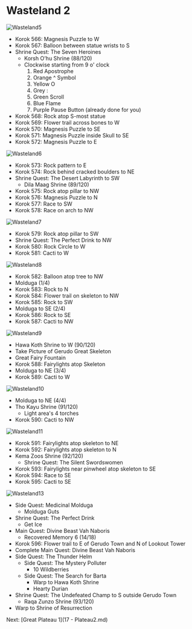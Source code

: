 # Wasteland 2

![Wasteland5](images/Wasteland6.PNG)

* Korok 566: Magnesis Puzzle to W
* Korok 567: Balloon between statue wrists to S
* Shrine Quest: The Seven Heroines
  * Korsh O'hu Shrine (88/120)
  * Clockwise starting from 9 o' clock
    1. Red Apostrophe
    2. Orange ^ Symbol
    3. Yellow O
    4. Grey :
    5. Green Scroll
    6. Blue Flame
    7. Purple Pause Button (already done for you)
* Korok 568: Rock atop S-most statue
* Korok 569: Flower trail across bones to W
* Korok 570: Magnesis Puzzle to SE
* Korok 571: Magnesis Puzzle inside Skull to SE
* Korok 572: Magnesis Puzzle to E

![Wasteland6](images/Wasteland7.PNG)

* Korok 573: Rock pattern to E
* Korok 574: Rock behind cracked boulders to NE
* Shrine Quest: The Desert Labyrinth to SW
  * Dila Maag Shrine (89/120)
* Korok 575: Rock atop pillar to NW
* Korok 576: Magnesis Puzzle to N
* Korok 577: Race to SW
* Korok 578: Race on arch to NW

![Wasteland7](images/Wasteland8.PNG)

* Korok 579: Rock atop pillar to SW
* Shrine Quest: The Perfect Drink to NW
* Korok 580: Rock Circle to W
* Korok 581: Cacti to W

![Wasteland8](images/Wasteland9.PNG)

* Korok 582: Balloon atop tree to NW
* Molduga (1/4)
* Korok 583: Rock to N
* Korok 584: Flower trail on skeleton to NW
* Korok 585: Rock to SW
* Molduga to SE (2/4)
* Korok 586: Rock to SE
* Korok 587: Cacti to NW

![Wasteland9](images/Wasteland10.PNG)

* Hawa Koth Shrine to W (90/120)
* Take Picture of Gerudo Great Skeleton
* Great Fairy Fountain
* Korok 588: Fairylights atop Skeleton
* Molduga to NE (3/4)
* Korok 589: Cacti to W

![Wasteland10](images/Wasteland11.PNG)

* Molduga to NE (4/4)
* Tho Kayu Shrine (91/120)
  * Light area's 4 torches
* Korok 590: Cacti to NW

![Wasteland11](images/Wasteland12.PNG)

* Korok 591: Fairylights atop skeleton to NE
* Korok 592: Fairylights atop skeleton to N
* Kema Zoos Shrine (92/120)
  * Shrine Quest: The Silent Swordswomen
* Korok 593: Fairylights near pinwheel atop skeleton to SE
* Korok 594: Race to SE
* Korok 595: Cacti to SE

![Wasteland13](images/Wasteland13.PNG)

* Side Quest: Medicinal Molduga
  * Molduga Guts
* Shrine Quest: The Perfect Drink
  * Get Ice
* Main Quest: Divine Beast Vah Naboris
  * Recovered Memory 6 (14/18)
* Korok 596: Flower trail to E of Gerudo Town and N of Lookout Tower
* Complete Main Quest: Divine Beast Vah Naboris
* Side Quest: The Thunder Helm
  * Side Quest: The Mystery Polluter
    * 10 Wildberries
  * Side Quest: The Search for Barta
    * Warp to Hawa Koth Shrine
    * Hearty Durian
* Shrine Quest: The Undefeated Champ to S outside Gerudo Town
  * Raqa Zunzo Shrine (93/120)
* Warp to Shrine of Resurrection

Next: [Great Plateau 1](17 - Plateau2.md)

